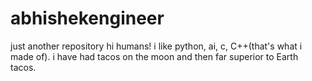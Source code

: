 # abhishekengineer
just another repository
hi humans!
i like python, ai, c, C++(that's what i made of).
i have had tacos on the moon and then far  superior to Earth tacos.
